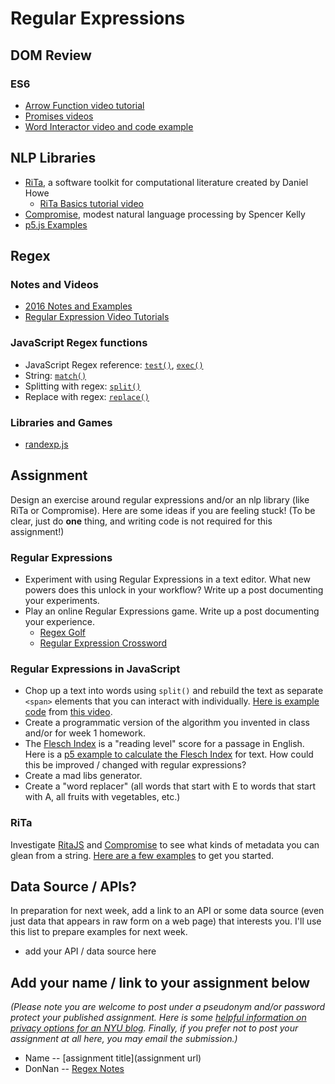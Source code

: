# Regular Expressions

## DOM Review

### ES6
  - [Arrow Function video tutorial](https://youtu.be/mrYMzpbFz18)
  - [Promises videos](https://www.youtube.com/playlist?list=PLRqwX-V7Uu6bKLPQvPRNNE65kBL62mVfx)
  - [Word Interactor video and code example](https://thecodingtrain.com/CodingChallenges/038-work-interactor.html)

## NLP Libraries
* [RiTa](https://rednoise.org/rita/), a software toolkit for computational literature created by Daniel Howe
  * [RiTa Basics tutorial video](https://youtu.be/lIPEvh8HbGQ)
* [Compromise](https://github.com/spencermountain/compromise), modest natural language processing by Spencer Kelly
* [p5.js Examples](https://editor.p5js.org/a2zitp/collections/oG3L-OLvGP)

## Regex

### Notes and Videos
  - [2016 Notes and Examples](http://shiffman.net/a2z/regex/)
  - [Regular Expression Video Tutorials](https://www.youtube.com/watch?v=7DG3kCDx53c&list=PLRqwX-V7Uu6YEypLuls7iidwHMdCM6o2w)

### JavaScript Regex functions
  - JavaScript Regex reference: [`test()`](https://developer.mozilla.org/en-US/docs/Web/JavaScript/Reference/Global_Objects/RegExp/test), [`exec()`](https://developer.mozilla.org/en-US/docs/Web/JavaScript/Reference/Global_Objects/RegExp/exec)
  - String: [`match()`](https://developer.mozilla.org/en-US/docs/Web/JavaScript/Reference/Global_Objects/String/match)
  - Splitting with regex: [`split()`](https://developer.mozilla.org/en-US/docs/Web/JavaScript/Reference/Global_Objects/String/split)
  - Replace with regex: [`replace()`](https://developer.mozilla.org/en-US/docs/Web/JavaScript/Reference/Global_Objects/String/replace)

### Libraries and Games
  - [randexp.js](http://fent.github.io/randexp.js/)

## Assignment

Design an exercise around regular expressions and/or an nlp library (like RiTa or Compromise). Here are some ideas if you are feeling stuck! (To be clear, just do **one** thing, and writing code is not required for this assignment!)

### Regular Expressions
* Experiment with using Regular Expressions in a text editor. What new powers does this unlock in your workflow? Write up a post documenting your experiments.
* Play an online Regular Expressions game. Write up a post documenting your experience.
  * [Regex Golf](https://alf.nu/RegexGolf) 
  * [Regular Expression Crossword](https://regexcrossword.com/)

### Regular Expressions in JavaScript
* Chop up a text into words using `split()` and rebuild the text as separate `<span>` elements that you can interact with individually.  [Here is example code](https://editor.p5js.org/codingtrain/sketches/Jr3zCQw-9) from [this video](https://thecodingtrain.com/CodingChallenges/038-work-interactor.html).
* Create a programmatic version of the algorithm you invented in class and/or for week 1 homework.
* The [Flesch Index]() is a "reading level" score for a passage in English. Here is a [p5 example to calculate the Flesch Index](https://editor.p5js.org/a2zitp/sketches/OQx3A3Sa0) for text. How could this be improved / changed with regular expressions? 
* Create a mad libs generator.
* Create a "word replacer" (all words that start with E to words that start with A, all fruits with vegetables, etc.)

### RiTa
Investigate [RitaJS](https://github.com/dhowe/RiTaJS) and [Compromise](https://github.com/spencermountain/compromise) to see what kinds of metadata you can glean from a string.  [Here are a few examples](https://editor.p5js.org/a2zitp/collections/oG3L-OLvGP) to get you started.

## Data Source / APIs?
In preparation for next week, add a link to an API or some data source (even just data that appears in raw form on a web page) that interests you. I'll use this list to prepare examples for next week.
* add your API / data source here

## Add your name / link to your assignment below
*(Please note you are welcome to post under a pseudonym and/or password protect your published assignment. Here is some [helpful information on privacy options for an NYU blog](https://nyu.service-now.com/sp?id=kb_article&sysparm_article=KB0012245&sys_kb_id=b2ddc9da004aa1002a5d036a271e5f70&spa=1). Finally, if you prefer not to post your assignment at all here, you may email the submission.)*
* Name -- [assignment title](assignment url)
* DonNan -- [Regex Notes](https://wp.nyu.edu/tischschoolofthearts-donnan/2020/09/22/20/)

